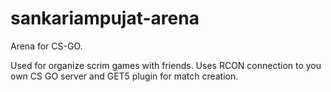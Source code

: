 # sankariampujat-arena

Arena for CS-GO.

Used for organize scrim games with friends. Uses RCON connection to you own CS GO server and GET5 plugin for match creation.
